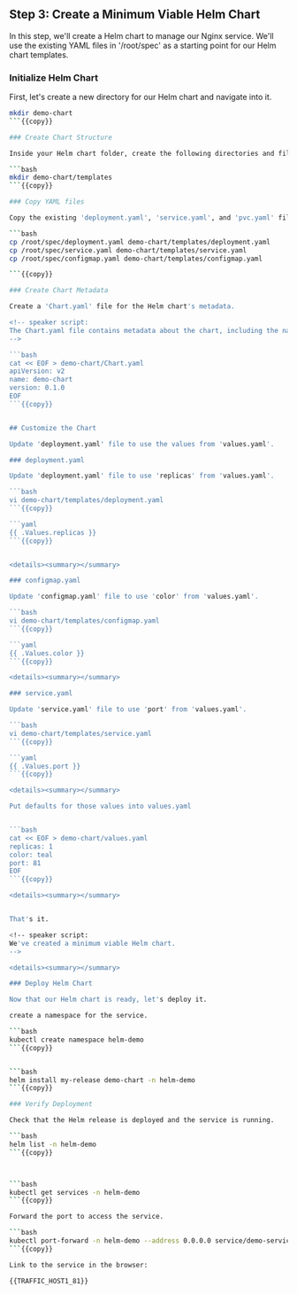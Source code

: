 ## Step 3: Create a Minimum Viable Helm Chart

In this step, we'll create a Helm chart to manage our Nginx service. We'll use the existing YAML files in '/root/spec' as a starting point for our Helm chart templates.

### Initialize Helm Chart

First, let's create a new directory for our Helm chart and navigate into it.

```bash
mkdir demo-chart
```{{copy}}

### Create Chart Structure

Inside your Helm chart folder, create the following directories and files:

```bash
mkdir demo-chart/templates
```{{copy}}

### Copy YAML files

Copy the existing 'deployment.yaml', 'service.yaml', and 'pvc.yaml' files from '/root/spec' into the 'templates' directory.

```bash
cp /root/spec/deployment.yaml demo-chart/templates/deployment.yaml
cp /root/spec/service.yaml demo-chart/templates/service.yaml
cp /root/spec/configmap.yaml demo-chart/templates/configmap.yaml

```{{copy}}

### Create Chart Metadata

Create a 'Chart.yaml' file for the Helm chart's metadata.

<!-- speaker script:
The Chart.yaml file contains metadata about the chart, including the name, version, and description. This is the minimum required metadata for a Helm chart.
-->

```bash
cat << EOF > demo-chart/Chart.yaml
apiVersion: v2
name: demo-chart
version: 0.1.0
EOF
```{{copy}}


## Customize the Chart

Update 'deployment.yaml' file to use the values from 'values.yaml'.

### deployment.yaml

Update 'deployment.yaml' file to use 'replicas' from 'values.yaml'.

```bash
vi demo-chart/templates/deployment.yaml
```{{copy}}

```yaml
{{ .Values.replicas }}
```{{copy}}


<details><summary></summary>

### configmap.yaml

Update 'configmap.yaml' file to use 'color' from 'values.yaml'.

```bash
vi demo-chart/templates/configmap.yaml
```{{copy}}

```yaml
{{ .Values.color }}
```{{copy}}

<details><summary></summary>

### service.yaml

Update 'service.yaml' file to use 'port' from 'values.yaml'.

```bash
vi demo-chart/templates/service.yaml
```{{copy}}

```yaml
{{ .Values.port }}
```{{copy}}

<details><summary></summary>

Put defaults for those values into values.yaml


```bash
cat << EOF > demo-chart/values.yaml
replicas: 1
color: teal
port: 81
EOF
```{{copy}}

<details><summary></summary>


That's it.

<!-- speaker script:
We've created a minimum viable Helm chart.
-->

<details><summary></summary>

### Deploy Helm Chart

Now that our Helm chart is ready, let's deploy it.

create a namespace for the service.

```bash
kubectl create namespace helm-demo
```{{copy}}


```bash
helm install my-release demo-chart -n helm-demo
```{{copy}}

### Verify Deployment

Check that the Helm release is deployed and the service is running.

```bash
helm list -n helm-demo
```{{copy}}



```bash
kubectl get services -n helm-demo
```{{copy}}

Forward the port to access the service.

```bash
kubectl port-forward -n helm-demo --address 0.0.0.0 service/demo-service 81:81 &
```{{copy}}

Link to the service in the browser:

{{TRAFFIC_HOST1_81}}
